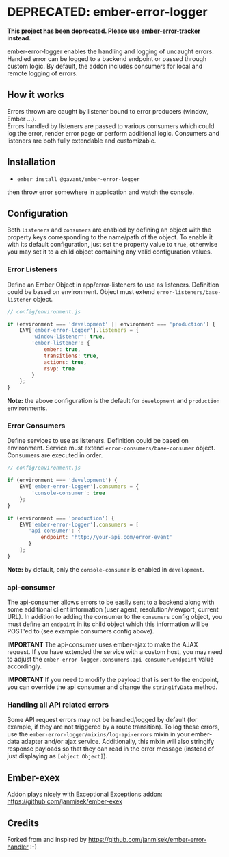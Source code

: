 # DEPRECATED: ember-error-logger

**This project has been deprecated. Please use [ember-error-tracker](https://github.com/kredde/ember-error-tracker) instead.**

ember-error-logger enables the handling and logging of uncaught errors. Handled error can be logged to a backend endpoint or passed through custom logic. By default, the addon includes consumers for local and remote logging of errors.

## How it works
Errors thrown are caught by listener bound to error producers (window, Ember ...).  
Errors handled by listeners are passed to various consumers which could log the error, render error page or
perform additional logic. Consumers and listeners are both fully extendable and customizable.

## Installation

* `ember install @gavant/ember-error-logger`

then throw error somewhere in application and watch the console.

## Configuration

Both `listeners` and `consumers` are enabled by defining an object with the property keys corresponding to the name/path of the object. To enable it with its default configuration, just set the property value to `true`, otherwise you may set it to a child object containing any valid configuration values.

### Error Listeners

Define an Ember Object in app/error-listeners to use as listeners.
Definition could be based on environment.
Object must extend `error-listeners/base-listener` object.

```javascript
// config/environment.js

if (environment === 'development' || environment === 'production') {
    ENV['ember-error-logger'].listeners = {
        'window-listener': true,
        'ember-listener': {
            ember: true,
            transitions: true,
            actions: true,
            rsvp: true
        }
    };
}
```
**Note:** the above configuration is the default for `development` and `production` environments.

### Error Consumers

Define services to use as listeners.
Definition could be based on environment.
Service must extend `error-consumers/base-consumer` object.
Consumers are executed in order.

```javascript
// config/environment.js

if (environment === 'development') {
    ENV['ember-error-logger'].consumers = {
        'console-consumer': true
    };
}

if (environment === 'production') {
    ENV['ember-error-logger'].consumers = [
       'api-consumer': {
           endpoint: 'http://your-api.com/error-event'
       }
    ];
}
```
**Note:** by default, only the `console-consumer` is enabled in `development`.

### api-consumer

The api-consumer allows errors to be easily sent to a backend along with some additional client information (user agent, resolution/viewport, current URL). In addition to adding the consumer to the `consumers` config object, you must define an `endpoint` in its child object which this information will be POST'ed to (see example consumers config above).

**IMPORTANT** The api-consumer uses ember-ajax to make the AJAX request. If you have extended the service with a custom host, you may need to adjust the `ember-error-logger.consumers.api-consumer.endpoint` value accordingly.

**IMPORTANT**
If you need to modify the payload that is sent to the endpoint, you can override the api consumer and change the `stringifyData` method.

### Handling all API related errors

Some API request errors may not be handled/logged by default (for example, if they are not triggered by a route transition). To log these errors, use the `ember-error-logger/mixins/log-api-errors` mixin in your ember-data adapter and/or ajax service. Additionally, this mixin will also stringify response payloads so that they can read in the error message (instead of just displaying as `[object Object]`).

## Ember-exex

Addon plays nicely with Exceptional Exceptions addon: https://github.com/janmisek/ember-exex

## Credits

Forked from and inspired by https://github.com/janmisek/ember-error-handler :-)
